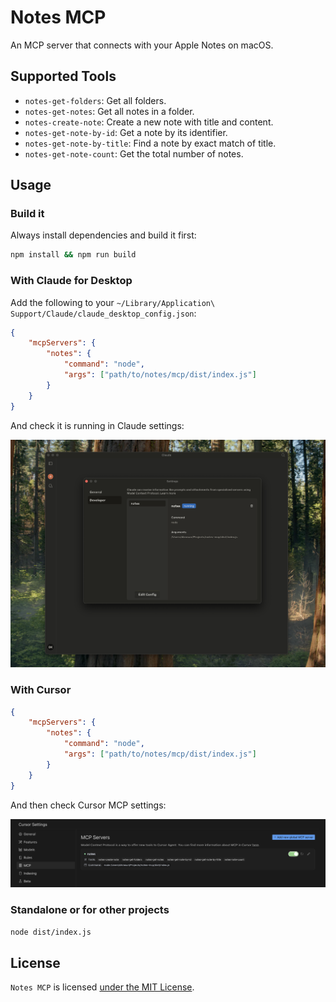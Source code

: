 # Notes MCP

An MCP server that connects with your Apple Notes on macOS.

## Supported Tools

-   `notes-get-folders`: Get all folders.
-   `notes-get-notes`: Get all notes in a folder.
-   `notes-create-note`: Create a new note with title and content.
-   `notes-get-note-by-id`: Get a note by its identifier.
-   `notes-get-note-by-title`: Find a note by exact match of title.
-   `notes-get-note-count`: Get the total number of notes.

## Usage

### Build it

Always install dependencies and build it first:

```bash
npm install && npm run build
```

### With Claude for Desktop

Add the following to your `~/Library/Application\ Support/Claude/claude_desktop_config.json`:

```json
{
    "mcpServers": {
        "notes": {
            "command": "node",
            "args": ["path/to/notes/mcp/dist/index.js"]
        }
    }
}
```

And check it is running in Claude settings:

![Claude MCP Settings](./claude-mcp.png)

### With Cursor

```json
{
    "mcpServers": {
        "notes": {
            "command": "node",
            "args": ["path/to/notes/mcp/dist/index.js"]
        }
    }
}
```

And then check Cursor MCP settings:

![Cursor MCP Settings](./cursor-mcp.png)

### Standalone or for other projects

```bash
node dist/index.js
```

## License

`Notes MCP` is licensed [under the MIT License](LICENSE).
